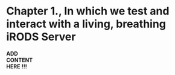# Chapter 1., In which we test and interact with a living, breathing iRODS Server

**ADD  
     CONTENT  
        HERE** **!!!**  
